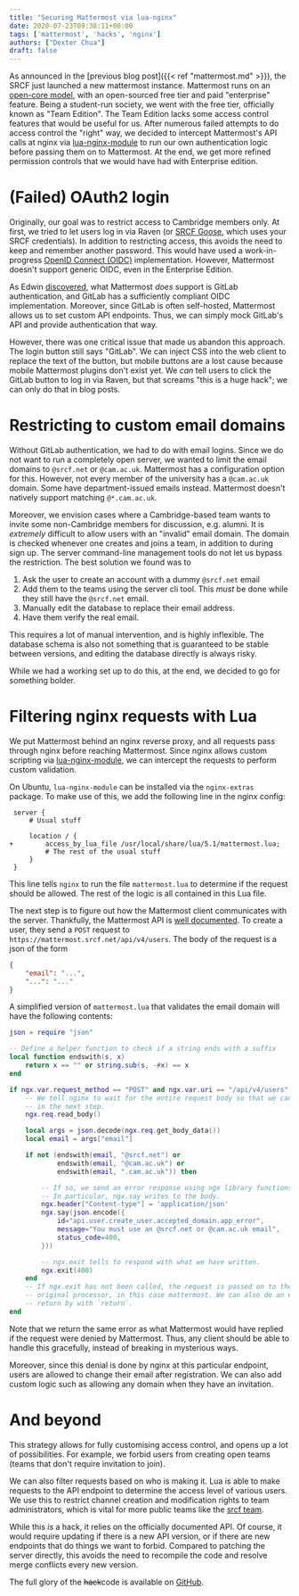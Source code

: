```yaml
---
title: "Securing Mattermost via lua-nginx"
date: 2020-07-23T09:38:11+00:00
tags: ['mattermost', 'hacks', 'nginx']
authors: ["Dexter Chua"]
draft: false
---
```

As announced in the [previous blog post]({{< ref "mattermost.md" >}}), the SRCF
just launched a new mattermost instance. Mattermost runs on an [open-core
model](https://en.wikipedia.org/wiki/Open-core_model), with an open-sourced
free tier and paid "enterprise" feature. Being a student-run society, we went
with the free tier, officially known as "Team Edition". The Team Edition lacks
some access control features that would be useful for us. After numerous failed
attempts to do access control the "right" way, we decided to intercept
Mattermost's API calls at nginx via
[lua-nginx-module](https://github.com/openresty/lua-nginx-module) to run our
own authentication logic before passing them on to Mattermost. At the end, we
get more refined permission controls that we would have had with Enterprise
edition.

<!--more-->
# (Failed) OAuth2 login
Originally, our goal was to restrict access to Cambridge members only. At
first, we tried to let users log in via Raven (or [SRCF
Goose](https://auth.srcf.net), which uses your SRCF credentials). In addition
to restricting access, this avoids the need to keep and remember another
password. This would have used a work-in-progress [OpenID Connect
(OIDC)](https://openid.net/connect/) implementation. However, Mattermost
doesn't support generic OIDC, even in the Enterprise Edition.

As Edwin
[discovered](https://devopstales.github.io/home/mattermost-keycloak-sso/), what
Mattermost *does* support is GitLab authentication, and GitLab has a
sufficiently compliant OIDC implementation. Moreover, since GitLab is often
self-hosted, Mattermost allows us to set custom API endpoints. Thus, we can
simply mock GitLab's API and provide authentication that way.

However, there was one critical issue that made us abandon this approach. The
login button still says "GitLab". We can inject CSS into the web client to
replace the text of the button, but mobile buttons are a lost cause because
mobile Mattermost plugins don't exist yet. We *can* tell users to click the
GitLab button to log in via Raven, but that screams "this is a huge hack"; we
can only do that in blog posts.

# Restricting to custom email domains
Without GitLab authentication, we had to do with email logins. Since we do not
want to run a completely open server, we wanted to limit the email domains to
`@srcf.net` or `@cam.ac.uk`. Mattermost has a configuration option for this.
However, not every member of the university has a `@cam.ac.uk` domain. Some
have department-issued emails instead. Mattermost doesn't natively support
matching `@*.cam.ac.uk`.

Moreover, we envision cases where a Cambridge-based team wants to invite some
non-Cambridge members for discussion, e.g. alumni. It is *extremely* difficult
to allow users with an "invalid" email domain. The domain is checked whenever
one creates and joins a team, in addition to during sign up. The server
command-line management tools do not let us bypass the restriction. The best
solution we found was to

 1. Ask the user to create an account with a dummy `@srcf.net` email
 2. Add them to the teams using the server cli tool. This *must* be done while
    they still have the `@srcf.net` email.
 3. Manually edit the database to replace their email address.
 4. Have them verify the real email.

This requires a lot of manual intervention, and is highly inflexible. The
database schema is also not something that is guaranteed to be stable between
versions, and editing the database directly is always risky.

While we had a working set up to do this, at the end, we decided to go for
something bolder.

# Filtering nginx requests with Lua
We put Mattermost behind an nginx reverse proxy, and all requests pass through
nginx before reaching Mattermost. Since nginx allows custom scripting via
[lua-nginx-module](https://github.com/openresty/lua-nginx-module), we can
intercept the requests to perform custom validation.

On Ubuntu, `lua-nginx-module` can be installed via the `nginx-extras` package.
To make use of this, we add the following line in the nginx config:
```
 server {
     # Usual stuff

     location / {
+        access_by_lua_file /usr/local/share/lua/5.1/mattermost.lua;
         # The rest of the usual stuff
     }
 }
```
This line tells `nginx` to run the file `mattermost.lua` to determine if the
request should be allowed. The rest of the logic is all contained in this Lua
file.

The next step is to figure out how the Mattermost client communicates with the
server. Thankfully, the Mattermost API is [well
documented](https://api.mattermost.com). To create a user, they send a `POST`
request to
`https://mattermost.srcf.net/api/v4/users`. The body of the request is a json
of the form
```json
{
    "email": "...",
    "...": "..."
}
```

A simplified version of `mattermost.lua` that validates the email domain will
have the following contents:
```lua
json = require "json"

-- Define a helper function to check if a string ends with a suffix
local function endswith(s, x)
    return x == "" or string.sub(s, -#x) == x
end

if ngx.var.request_method == "POST" and ngx.var.uri == "/api/v4/users" then
    -- We tell nginx to wait for the entire request body so that we can read it
    -- in the next step.
    ngx.req.read_body()

    local args = json.decode(ngx.req.get_body_data())
    local email = args["email"]

    if not (endswith(email, "@srcf.net") or
            endswith(email, "@cam.ac.uk") or
            endswith(email, ".cam.ac.uk")) then

        -- If so, we send an error response using ngx library functions.
        -- In particular, ngx.say writes to the body.
        ngx.header["Content-type"] = 'application/json'
        ngx.say(json.encode({
            id="api.user.create_user.accepted_domain.app_error",
            message="You must use an @srcf.net or @cam.ac.uk email",
            status_code=400,
        }))

        -- ngx.exit tells to respond with what we have written.
        ngx.exit(400)
    end
    -- If ngx.exit has not been called, the request is passed on to the
    -- original processor, in this case mattermost. We can also do an early
    -- return by with `return`.
end
```
Note that we return the same error as what Mattermost would have replied if
the request were denied by Mattermost. Thus, any client should be able to
handle this gracefully, instead of breaking in mysterious ways.

Moreover, since this denial is done by nginx at this particular endpoint, users
are allowed to change their email after registration. We can also add custom
logic such as allowing any domain when they have an invitation.

# And beyond
This strategy allows for fully customising access control, and opens up a lot
of possibilities. For example, we forbid users from creating open teams (teams
that don't require invitation to join).

We can also filter requests based on who is making it. Lua is able to make
requests to the API endpoint to determine the access level of various users. We
use this to restrict channel creation and modification rights to team
administrators, which is vital for more public teams like the [srcf
team](https://mattermost.srcf.net/srcf).

While this *is* a hack, it relies on the officially documented API. Of course,
it would require updating if there is a new API version, or if there are new
endpoints that do things we want to forbid. Compared to patching the server
directly, this avoids the need to recompile the code and resolve merge
conflicts every new version.

The full glory of the ~~hack~~code is available on
[GitHub](https://github.com/SRCF/downpour-ansible/blob/master/roles/mattermost/files/lua/mattermost.lua).
